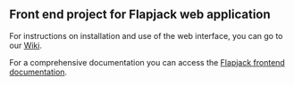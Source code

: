## Front end project for Flapjack web application

For instructions on installation and use of the web interface, you can go to our [Wiki](https://github.com/SynBioUC/flapjack_frontend/wiki).

For a comprehensive documentation you can access the [Flapjack frontend documentation](https://github.com/SynBioUC/flapjack_frontend/blob/gh-pages/Flapjack_doc_frontend.pdf).
